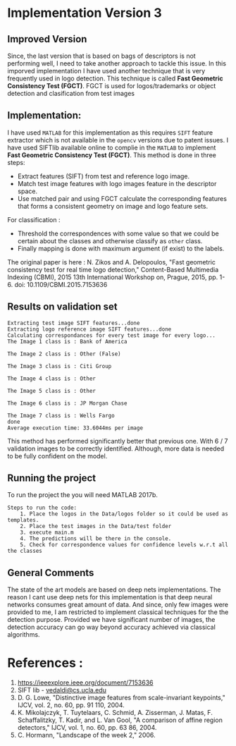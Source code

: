 # Implementation Version 3

## Improved Version 

Since, the last version that is based on bags of descriptors is not performing well, I need to take another approach to tackle this issue. In this imporved implementation I have used another technique that is very frequently used in logo detection. This technique is called **Fast Geometric Consistency Test (FGCT)**. FGCT is used for logos/trademarks or object detection and clasification from test images

## Implementation:

I have used `MATLAB` for this implementation as this requires `SIFT` feature extractor which is not available in the `opencv` versions due to patent issues. I have used SIFTlib available online to complie in the `MATLAB` to implement **Fast Geometric Consistency Test (FGCT)**. This method  is done in three steps:

- Extract features (SIFT) from test and reference logo image.
- Match test image features with logo images feature in the descriptor space.
- Use matched pair and using FGCT calculate the corresponding features that forms a consistent geometry on image and logo feature sets.

For classification :

- Threshold the correspondences with some value so that we could be certain about the classes and otherwise classify as `other` class.
- Finally mapping is done with maximum argument (if exist) to the labels.

The original paper is here : N. Zikos and A. Delopoulos, "Fast geometric consistency test for real  time logo detection," Content-Based Multimedia Indexing (CBMI), 2015  13th International Workshop on, Prague, 2015, pp. 1-6. doi: 10.1109/CBMI.2015.7153636



## Results on validation set

```
Extracting test image SIFT features...done
Extracting logo reference image SIFT features...done
Calculating correspondances for every test image for every logo...
The Image 1 class is : Bank of America

The Image 2 class is : Other (False)

The Image 3 class is : Citi Group

The Image 4 class is : Other

The Image 5 class is : Other

The Image 6 class is : JP Morgan Chase

The Image 7 class is : Wells Fargo
done
Average execution time: 33.6044ms per image
```

This method has performed significantly better that previous one. With 6 / 7 validation images to be correctly identified. Although, more data is needed to be fully confident on the model.

## Running the project

To run the project the you will need MATLAB 2017b. 

```
Steps to run the code:
	1. Place the logos in the Data/logos folder so it could be used as templates.
	2. Place the test images in the Data/test folder
	3. execute main.m
	4. The predictions will be there in the console. 
	5. Check for correspondence values for confidence levels w.r.t all the classes
```

## General Comments

The state of the art models are based on deep nets implementations. The reason I cant use deep nets for this implementation is that deep neural networks consumes great amount of data. And since, only few images were provided to me, I am restricted to implement classical techniques for the the detection purpose. Provided we have significant number of images, the detection accuracy can go way beyond accuracy achieved via classical algorithms.  

# References : 

1. https://ieeexplore.ieee.org/document/7153636
2. SIFT lib - vedaldi@cs.ucla.edu
3. D. G. Lowe, "Distinctive image features from scale-invariant keypoints," IJCV, vol. 2, no. 60, pp. 91 110, 2004.
4. K. Mikolajczyk, T. Tuytelaars, C. Schmid, A. Zisserman, J. Matas, F. Schaffalitzky, T. Kadir, and L. Van Gool, "A comparison of affine region detectors," IJCV, vol. 1, no. 60, pp. 63 86, 2004.
5. C. Hormann, "Landscape of the week 2," 2006.